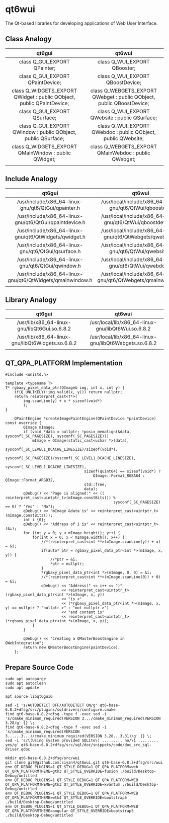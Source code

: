 # qt6wui
The Qt-based libraries for developing applications of Web User Interface.

## Class Analogy
|                                 qt6gui                                |                                 qt6wui                                |
|:---------------------------------------------------------------------:|:---------------------------------------------------------------------:|
|                      class Q_GUI_EXPORT QPainter;                     |                      class Q_WUI_EXPORT QBooster;                     |
|                    class Q_GUI_EXPORT QPaintDevice;                   |                    class Q_WUI_EXPORT QBoostDevice;                   |
| class Q_WIDGETS_EXPORT QWidget : public QObject, public QPaintDevice; | class Q_WEBGETS_EXPORT QWebget : public QObject, public QBoostDevice; |
|                      class Q_GUI_EXPORT QSurface;                     |             class Q_WUI_EXPORT QWebsite : public QSurface;            |
|     class Q_GUI_EXPORT QWindow : public QObject, public QSurface;     |     class Q_WUI_EXPORT QWebdoc : public QObject, public QWebsite;     |
|          class Q_WIDGETS_EXPORT QMainWindow : public QWidget;         |          class Q_WEBGETS_EXPORT QMainWebdoc : public QWebget;         |
|                                                                       |                                                                       |

## Include Analogy
|                           qt6gui                          |                              qt6wui                             |
|:---------------------------------------------------------:|:---------------------------------------------------------------:|
|     /usr/include/x86_64-linux-gnu/qt6/QtGui/qpainter.h    |     /usr/local/include/x86_64-linux-gnu/qt6/QtWui/qbooster.h    |
|   /usr/include/x86_64-linux-gnu/qt6/QtGui/qpaintdevice.h  |   /usr/local/include/x86_64-linux-gnu/qt6/QtWui/qboostdevice.h  |
|   /usr/include/x86_64-linux-gnu/qt6/QtWidgets/qwidget.h   |   /usr/local/include/x86_64-linux-gnu/qt6/QtWebgets/qwebget.h   |
|     /usr/include/x86_64-linux-gnu/qt6/QtGui/qsurface.h    |     /usr/local/include/x86_64-linux-gnu/qt6/QtWui/qwebsite.h    |
|     /usr/include/x86_64-linux-gnu/qt6/QtGui/qwindow.h     |     /usr/local/include/x86_64-linux-gnu/qt6/QtWui/qwebdoc.h     |
| /usr/include/x86_64-linux-gnu/qt6/QtWidgets/qmainwindow.h | /usr/local/include/x86_64-linux-gnu/qt6/QtWebgets/qmainwebdoc.h |
|                                                           |                                                                 |

## Library Analogy
|                      qt6gui                      |                         qt6wui                         |
|:------------------------------------------------:|:------------------------------------------------------:|
|   /usr/lib/x86_64-linux-gnu/libQt6Gui.so.6.8.2   |   /usr/local/lib/x86_64-linux-gnu/libQt6Wui.so.6.8.2   |
| /usr/lib/x86_64-linux-gnu/libQt6Widgets.so.6.8.2 | /usr/local/lib/x86_64-linux-gnu/libQt6Webgets.so.6.8.2 |
|                                                  |                                                        |

## QT_QPA_PLATFORM Implementation
```
#include <unistd.h>

template <typename T>
T* rgbaxy_pixel_data_ptr(QImage& img, int x, int y) {
    if(Q_UNLIKELY(!img.valid(x, y))) return nullptr;
    return reinterpret_cast<T*>(
        img.scanLine(y) + x * sizeof(void*)
        );
}

    QPaintEngine *createImagePaintEngine(QPaintDevice *paintDevice) const override {
        QImage mImage;
        if (void *data = nullptr; !posix_memalign(&data, sysconf(_SC_PAGESIZE), sysconf(_SC_PAGESIZE)))
            mImage = QImage(static_cast<uchar *>(data),
                                   sysconf(_SC_LEVEL1_DCACHE_LINESIZE)/sizeof(void*),
                                   sysconf(_SC_PAGESIZE)/sysconf(_SC_LEVEL1_DCACHE_LINESIZE),
                                   sysconf(_SC_LEVEL1_DCACHE_LINESIZE),
                                   sizeof(quint64) == sizeof(void*) ?
                                       QImage::Format_RGBA64 : QImage::Format_ARGB32,
                                   std::free,
                                   data);
        qDebug() << "Page is aligned:" << (( reinterpret_cast<uintptr_t>(mImage.constBits()) %
                                                sysconf(_SC_PAGESIZE) == 0) ? "Yes" : "No");
        qDebug() << "mImage &data is" << reinterpret_cast<uintptr_t>(mImage.constBits());
        int i {0};
        qDebug() << "Address of i is" << reinterpret_cast<uintptr_t>(&i);
        for (int y = 0; y < mImage.height(); y++) {
            for(int x = 0; x < mImage.width(); x++) {
                //*(reinterpret_cast<int **>(mImage.scanLine(y)) + x) = &i;
                if(auto* ptr = rgbaxy_pixel_data_ptr<int *>(mImage, x, y)) {
                    //*ptr = &i;
                    *ptr = nullptr;
                }
                *rgbaxy_pixel_data_ptr<int *>(mImage, 0, 0) = &i;
                //*(reinterpret_cast<int **>(mImage.scanLine(0)) + 0) = &i;
                qDebug() << "Address(" << i++ << ")"
                         << reinterpret_cast<uintptr_t>(rgbaxy_pixel_data_ptr<int *>(mImage, x, y))
                         << "is <"
                         << (*rgbaxy_pixel_data_ptr<int *>(mImage, x, y) == nullptr ? "nullptr >" : "not nullptr >")
                         << "and content is"
                         << reinterpret_cast<uintptr_t>(*rgbaxy_pixel_data_ptr<int *>(mImage, x, y));
            }
        }

        qDebug() << "Creating a QMasterBoostEngine in QWebIntegration";
        return new QMasterBoostEngine(paintDevice);
    };
```

## Prepare Source Code
```
sudo apt autopurge
sudo apt autoclean
sudo apt update

apt source libqt6gui6

sed -i 's/AUTODETECT OFF/AUTODETECT ON/g' qt6-base-6.8.2+dfsg/src/plugins/sqldrivers/configure.cmake
find qt6-base-6.8.2+dfsg -type f -exec sed -i 's/cmake_minimum_required(VERSION 3.../cmake_minimum_required(VERSION 3.28/g' {} \;
find qt6-base-6.8.2+dfsg -type f -exec sed -i 's/cmake_minimum_required(VERSION 3......3...)/cmake_minimum_required(VERSION 3.28...3.31)/g' {} \;
sed -i 's/\(Using system provided SQLite\) ......... no/\1 ......... yes/g' qt6-base-6.8.2+dfsg/src/sql/doc/snippets/code/doc_src_sql-driver.qdoc

mkdir qt6-base-6.8.2+dfsg/src/wui
git clone git@github.com:siyan4/qt6wui.git qt6-base-6.8.2+dfsg/src/wui
env QT_DEBUG_PLUGINS=1 QT_STYLE_DEBUG=1 QT_QPA_PLATFORM=web QT_QPA_PLATFORMTHEME=gtk3 QT_STYLE_OVERRIDE=fusion ./build/Desktop-Debug/untitled
env QT_DEBUG_PLUGINS=1 QT_STYLE_DEBUG=1 QT_QPA_PLATFORM=WEB QT_QPA_PLATFORMTHEME=gtk3 QT_STYLE_OVERRIDE=kvantum ./build/Desktop-Debug/untitled
env QT_DEBUG_PLUGINS=1 QT_STYLE_DEBUG=1 QT_QPA_PLATFORM=WEB QT_QPA_PLATFORMTHEME=wtk4 QT_STYLE_OVERRIDE=bootstrap5 ./build/Desktop-Debug/untitled
env QT_DEBUG_PLUGINS=1 QT_STYLE_DEBUG=1 QT_QPA_PLATFORM=WEB QT_QPA_PLATFORMTHEME=angular QT_STYLE_OVERRIDE=bootstrap5 ./build/Desktop-Debug/untitled
```
